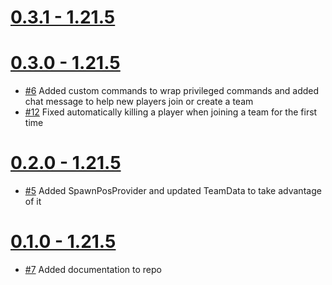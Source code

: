 # [0.3.1 - 1.21.5](https://github.com/TylerMackJ/HardcoreMP/pull/22)

# [0.3.0 - 1.21.5](https://github.com/TylerMackJ/HardcoreMP/pull/15)

- [#6](https://github.com/TylerMackJ/HardcoreMP/issues/6) Added custom commands to wrap privileged commands and added chat message to help new players join or create a team
- [#12](https://github.com/TylerMackJ/HardcoreMP/issues/12) Fixed automatically killing a player when joining a team for the first time

# [0.2.0 - 1.21.5](https://github.com/TylerMackJ/HardcoreMP/pull/9)

- [#5](https://github.com/TylerMackJ/HardcoreMP/issues/5) Added SpawnPosProvider and updated TeamData to take advantage of it

# [0.1.0 - 1.21.5](https://github.com/TylerMackJ/HardcoreMP/pull/8)

- [#7](https://github.com/TylerMackJ/HardcoreMP/issues/7) Added documentation to repo
